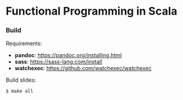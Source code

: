 Functional Programming in Scala
===============================

### Build

Requirements:

 * **pandoc**: https://pandoc.org/installing.html
 * **sass**: https://sass-lang.com/install
 * **watchexec**: https://github.com/watchexec/watchexec

Build slides:

```
$ make all
```
